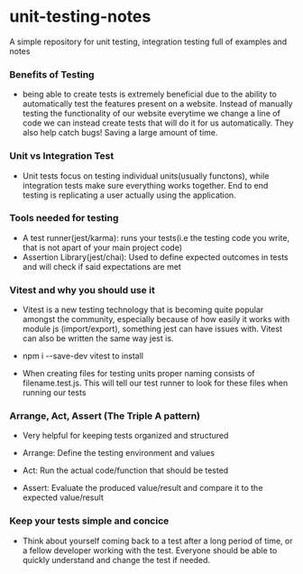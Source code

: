 # unit-testing-notes

A simple repository for unit testing, integration testing full of examples and notes

### Benefits of Testing

- being able to create tests is extremely beneficial due to the ability to automatically test the features present on a website. Instead of manually testing the functionality of our website everytime we change a line of code we can instead create tests that will do it for us automatically. They also help catch bugs! Saving a large amount of time.

### Unit vs Integration Test

- Unit tests focus on testing individual units(usually functons), while integration tests make sure everything works together. End to end testing is replicating a user actually using the application.

### Tools needed for testing

- A test runner(jest/karma): runs your tests(i.e the testing code you write, that is not apart of your main project code)
- Assertion Library(jest/chai): Used to define expected outcomes in tests and will check if said expectations are met

### Vitest and why you should use it

- Vitest is a new testing technology that is becoming quite popular amongst the community, especially because of how easily it works with module js (import/export), something jest can have issues with. Vitest can also be written the same way jest is.
- npm i --save-dev vitest to install

- When creating files for testing units proper naming consists of filename.test.js. This will tell our test runner to look for these files when running our tests

### Arrange, Act, Assert (The Triple A pattern)

- Very helpful for keeping tests organized and structured

- Arrange: Define the testing environment and values
- Act: Run the actual code/function that should be tested
- Assert: Evaluate the produced value/result and compare it to the expected value/result

### Keep your tests simple and concice

- Think about yourself coming back to a test after a long period of time, or a fellow developer working with the test. Everyone should be able to quickly understand and change the test if needed.
